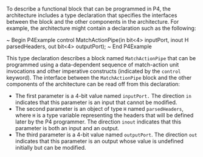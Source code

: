 To describe a functional block that can be programmed in P4, the
architecture includes a type declaration that specifies the interfaces
between the block and the other components in the architecture. For
example, the architecture might contain a declaration such as the
following:

\~ Begin P4Example control MatchActionPipe<H>(in bit\<4\> inputPort,
inout H parsedHeaders, out bit\<4\> outputPort); \~ End P4Example

This type declaration describes a block named `MatchActionPipe` that can
be programmed using a data-dependent sequence of match-action unit
invocations and other imperative constructs (indicated by the `control`
keyword). The interface between the `MatchActionPipe` block and the
other components of the architecture can be read off from this
declaration:

  - The first parameter is a 4-bit value named `inputPort.` The
    direction `in` indicates that this parameter is an input that cannot
    be modified.
  - The second parameter is an object of type `H` named `parsedHeaders`,
    where `H` is a type variable representing the headers that will be
    defined later by the P4 programmer. The direction `inout` indicates
    that this parameter is both an input and an output.
  - The third parameter is a 4-bit value named `outputPort`. The
    direction `out` indicates that this parameter is an output whose
    value is undefined initially but can be modified.
